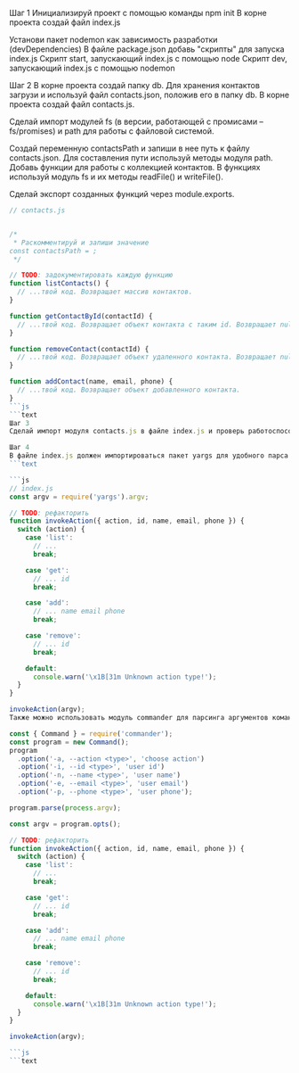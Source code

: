 
Шаг 1
Инициализируй проект с помощью команды npm init
В корне проекта создай файл index.js

Установи пакет nodemon как зависимость разработки (devDependencies)
В файле package.json добавь "скрипты" для запуска index.js
Скрипт start, запускающий index.js с помощью node
Скрипт dev, запускающий index.js с помощью nodemon

Шаг 2
В корне проекта создай папку db. Для хранения контактов загрузи и используй файл contacts.json, положив его в папку db.
В корне проекта создай файл contacts.js.

Сделай импорт модулей fs (в версии, работающей с промисами – fs/promises) и path для работы с файловой системой.

Создай переменную contactsPath и запиши в нее путь к файлу contacts.json. Для составления пути используй методы модуля path.
Добавь функции для работы с коллекцией контактов. В функциях используй модуль fs и их методы readFile() и writeFile().

Сделай экспорт созданных функций через module.exports.

```js
// contacts.js


/*
 * Раскомментируй и запиши значение
const contactsPath = ;
 */

// TODO: задокументировать каждую функцию
function listContacts() {
  // ...твой код. Возвращает массив контактов.
}

function getContactById(contactId) {
  // ...твой код. Возвращает объект контакта с таким id. Возвращает null, если объект с таким id не найден.
}

function removeContact(contactId) {
  // ...твой код. Возвращает объект удаленного контакта. Возвращает null, если объект с таким id не найден.
}

function addContact(name, email, phone) {
  // ...твой код. Возвращает объект добавленного контакта. 
}
```js
```text
Шаг 3
Сделай импорт модуля contacts.js в файле index.js и проверь работоспособность функций для работы с контактами.

Шаг 4
В файле index.js должен импортироваться пакет yargs для удобного парса аргументов командной строки. Используй готовую функцию invokeAction(), получающую тип выполняемого действия и необходимые аргументы. Функция вызывает подходящий метод из файла contacts.js, передавая ему необходимые аргументы.
```text

```js
// index.js
const argv = require('yargs').argv;

// TODO: рефакторить
function invokeAction({ action, id, name, email, phone }) {
  switch (action) {
    case 'list':
      // ...
      break;

    case 'get':
      // ... id
      break;

    case 'add':
      // ... name email phone
      break;

    case 'remove':
      // ... id
      break;

    default:
      console.warn('\x1B[31m Unknown action type!');
  }
}

invokeAction(argv);
Также можно использовать модуль commander для парсинга аргументов командной строки. Это более популярная альтернатива модулю yargs

const { Command } = require('commander');
const program = new Command();
program
  .option('-a, --action <type>', 'choose action')
  .option('-i, --id <type>', 'user id')
  .option('-n, --name <type>', 'user name')
  .option('-e, --email <type>', 'user email')
  .option('-p, --phone <type>', 'user phone');

program.parse(process.argv);

const argv = program.opts();

// TODO: рефакторить
function invokeAction({ action, id, name, email, phone }) {
  switch (action) {
    case 'list':
      // ...
      break;

    case 'get':
      // ... id
      break;

    case 'add':
      // ... name email phone
      break;

    case 'remove':
      // ... id
      break;

    default:
      console.warn('\x1B[31m Unknown action type!');
  }
}

invokeAction(argv);

```js
```text

